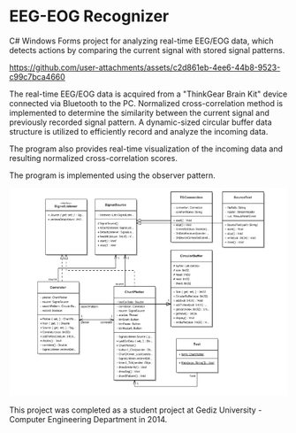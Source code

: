 # EEG-EOG Recognizer

C# Windows Forms project for analyzing real-time EEG/EOG data, which detects actions by comparing the current signal with stored signal patterns.

https://github.com/user-attachments/assets/c2d861eb-4ee6-44b8-9523-c99c7bca4660

The real-time EEG/EOG data is acquired from a "ThinkGear Brain Kit" device connected via Bluetooth to the PC. Normalized cross-correlation method is implemented to determine the similarity between the current signal and previously recorded signal pattern. A dynamic-sized circular buffer data structure is utilized to efficiently record and analyze the incoming data.

The program also provides real-time visualization of the incoming data and resulting normalized cross-correlation scores.

The program is implemented using the observer pattern.

![alt text](https://github.com/YusufSait/EEG-EOG_Recognizer/blob/main/Signal%20Similarity%20app%20UML.png?raw=true)

This project was completed as a student project at Gediz University - Computer Engineering Department in 2014.
